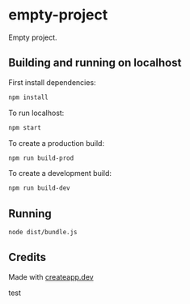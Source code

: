 # empty-project

Empty project.

## Building and running on localhost

First install dependencies:

```sh
npm install
```

To run localhost:

```sh
npm start
```

To create a production build:

```sh
npm run build-prod
```

To create a development build:

```sh
npm run build-dev
```

## Running

```sh
node dist/bundle.js
```

## Credits

Made with [createapp.dev](https://createapp.dev/)

test 